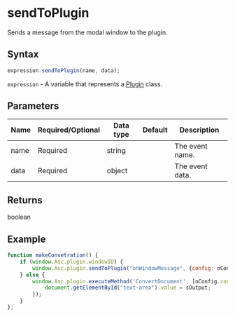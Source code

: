 # sendToPlugin

Sends a message from the modal window to the plugin.

## Syntax

```javascript
expression.sendToPlugin(name, data);
```

`expression` - A variable that represents a [Plugin](../plugin.md) class.

## Parameters

| **Name** | **Required/Optional** | **Data type** | **Default** | **Description** |
| ------------- | ------------- | ------------- | ------------- | ------------- |
| name | Required | string |  | The event name. |
| data | Required | object |  | The event data. |

## Returns

boolean

## Example

```javascript
function makeConvetration() {
    if (window.Asc.plugin.windowID) {
        window.Asc.plugin.sendToPlugin("onWindowMessage", {config: oConfig});
    } else {
        window.Asc.plugin.executeMethod('ConvertDocument', [oConfig.convertType, oConfig.htmlHeadings, oConfig.base64img, oConfig.demoteHeadings, oConfig.renderHTMLTags], function(sOutput) {
            document.getElementById("text-area").value = sOutput;
        });
    }
};
```
